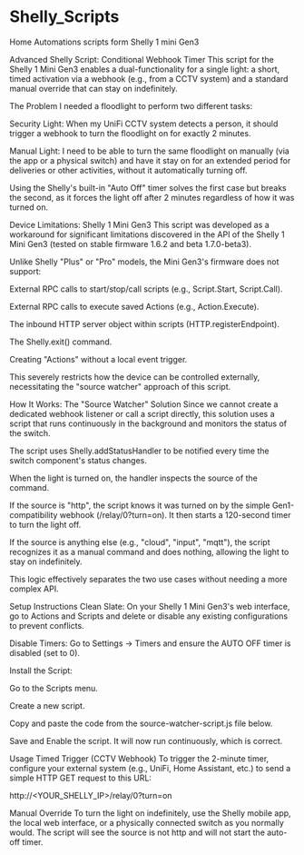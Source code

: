 # Shelly_Scripts
Home Automations scripts form Shelly 1 mini Gen3

Advanced Shelly Script: Conditional Webhook Timer
This script for the Shelly 1 Mini Gen3 enables a dual-functionality for a single light: a short, timed activation via a webhook (e.g., from a CCTV system) and a standard manual override that can stay on indefinitely.

The Problem
I needed a floodlight to perform two different tasks:

Security Light: When my UniFi CCTV system detects a person, it should trigger a webhook to turn the floodlight on for exactly 2 minutes.

Manual Light: I need to be able to turn the same floodlight on manually (via the app or a physical switch) and have it stay on for an extended period for deliveries or other activities, without it automatically turning off.

Using the Shelly's built-in "Auto Off" timer solves the first case but breaks the second, as it forces the light off after 2 minutes regardless of how it was turned on.

Device Limitations: Shelly 1 Mini Gen3
This script was developed as a workaround for significant limitations discovered in the API of the Shelly 1 Mini Gen3 (tested on stable firmware 1.6.2 and beta 1.7.0-beta3).

Unlike Shelly "Plus" or "Pro" models, the Mini Gen3's firmware does not support:

External RPC calls to start/stop/call scripts (e.g., Script.Start, Script.Call).

External RPC calls to execute saved Actions (e.g., Action.Execute).

The inbound HTTP server object within scripts (HTTP.registerEndpoint).

The Shelly.exit() command.

Creating "Actions" without a local event trigger.

This severely restricts how the device can be controlled externally, necessitating the "source watcher" approach of this script.

How It Works: The "Source Watcher" Solution
Since we cannot create a dedicated webhook listener or call a script directly, this solution uses a script that runs continuously in the background and monitors the status of the switch.

The script uses Shelly.addStatusHandler to be notified every time the switch component's status changes.

When the light is turned on, the handler inspects the source of the command.

If the source is "http", the script knows it was turned on by the simple Gen1-compatibility webhook (/relay/0?turn=on). It then starts a 120-second timer to turn the light off.

If the source is anything else (e.g., "cloud", "input", "mqtt"), the script recognizes it as a manual command and does nothing, allowing the light to stay on indefinitely.

This logic effectively separates the two use cases without needing a more complex API.

Setup Instructions
Clean Slate: On your Shelly 1 Mini Gen3's web interface, go to Actions and Scripts and delete or disable any existing configurations to prevent conflicts.

Disable Timers: Go to Settings -> Timers and ensure the AUTO OFF timer is disabled (set to 0).

Install the Script:

Go to the Scripts menu.

Create a new script.

Copy and paste the code from the source-watcher-script.js file below.

Save and Enable the script. It will now run continuously, which is correct.

Usage
Timed Trigger (CCTV Webhook)
To trigger the 2-minute timer, configure your external system (e.g., UniFi, Home Assistant, etc.) to send a simple HTTP GET request to this URL:

http://<YOUR_SHELLY_IP>/relay/0?turn=on


Manual Override
To turn the light on indefinitely, use the Shelly mobile app, the local web interface, or a physically connected switch as you normally would. The script will see the source is not http and will not start the auto-off timer.


